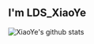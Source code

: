 ## I'm LDS_XiaoYe

![XiaoYe's github stats](https://github-readme-stats.vercel.app/api?username=LDS-XiaoYe&show_icons=true)
